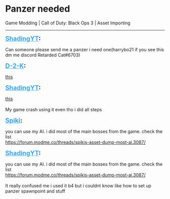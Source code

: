 # Panzer needed
Game Modding | Call of Duty: Black Ops 3 | Asset Importing

---
<p class="archive-user"><strong style="font-size: 1.4em;"><span style="text-decoration: underline;text-decoration-color: #34a7f9;"><span style="color:#34a7f9;">ShadingYT</span></span>:</strong></p>

<p class="archive-post">Can someone please send me a panzer i need one(harrybo21 if you see this dm me discord Retarded Cat#6703)</p>
<p class="archive-user"><strong style="font-size: 1.4em;"><span style="text-decoration: underline;text-decoration-color: #34a7f9;"><span style="color:#34a7f9;">D-2-K</span></span>:</strong></p>

<p class="archive-post"><a href="https://www.devraw.net/">this</a></p>
<p class="archive-user"><strong style="font-size: 1.4em;"><span style="text-decoration: underline;text-decoration-color: #34a7f9;"><span style="color:#34a7f9;">ShadingYT</span></span>:</strong></p>

<p class="archive-post"><div class="blockquote"><a href="https://www.devraw.net/">this</a><br /></div><br />My game crash using it even tho i did all steps</p>
<p class="archive-user"><strong style="font-size: 1.4em;"><span style="text-decoration: underline;text-decoration-color: #34a7f9;"><span style="color:#34a7f9;">Spiki</span></span>:</strong></p>

<p class="archive-post">you can use my AI. i did most of the main bosses from the game. check the list<br /><a href="https://forum.modme.co/threads/spikis-asset-dump-most-ai.3087/">https://forum.modme.co/threads/spikis-asset-dump-most-ai.3087/</a></p>
<p class="archive-user"><strong style="font-size: 1.4em;"><span style="text-decoration: underline;text-decoration-color: #34a7f9;"><span style="color:#34a7f9;">ShadingYT</span></span>:</strong></p>

<p class="archive-post"><div class="blockquote">you can use my AI. i did most of the main bosses from the game. check the list<br /><a href="https://forum.modme.co/threads/spikis-asset-dump-most-ai.3087/">https://forum.modme.co/threads/spikis-asset-dump-most-ai.3087/</a><br /></div><br />It really confused me i used it b4 but i couldnt know like how to set up panzer spawnpoint and stuff</p>
